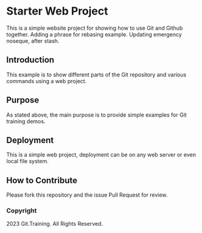 # Starter Web Project

This is a simple website project for showing how to use Git and Github together. Adding a phrase for rebasing example. Updating emergency noseque, after stash.

## Introduction 

This example is to show different parts of the Git repository and various commands using a web project.

## Purpose

As stated above, the main purpose is to provide simple examples for Git training demos.

## Deployment

This is a simple web project, deployment can be on any web server or even local file system.

## How to Contribute

Please fork this repository and the issue Pull Request for review.

### Copyright
2023 Git.Training. All Rights Reserved.

